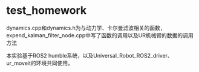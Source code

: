 # test_homework

dynamics.cpp和dynamics.h为与动力学、卡尔曼滤波相关的函数，
expend_kalman_filter_node.cpp中写了函数的调用以及UR机械臂的数据的调用方法

本实验基于ROS2 humble系统，以及Universal_Robot_ROS2_driver、ur_moveit的环境共同使用。
